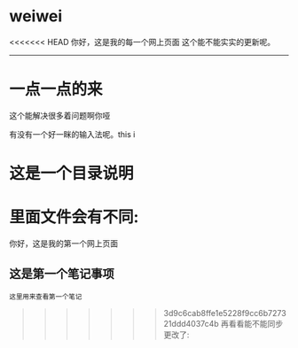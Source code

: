 # weiwei
<<<<<<< HEAD
你好，这是我的每一个网上页面
这个能不能实实的更新呢。

---
# 一点一点的来

这个能解决很多着问题啊你哑

有没有一个好一眯的输入法呢。this i

# 这是一个目录说明

里面文件会有不同:
=======
你好，这是我的第一个网上页面

## 这是第一个笔记事项
`这里用来查看第一个笔记`
>>>>>>> 3d9c6cab8ffe1e5228f9cc6b727321ddd4037c4b
 再看看能不能同步更改了:
